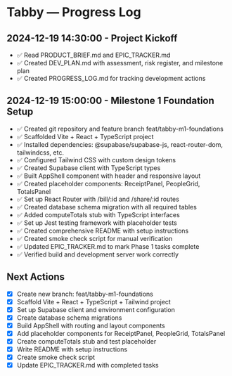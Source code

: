 # Tabby — Progress Log

## 2024-12-19 14:30:00 - Project Kickoff
- ✅ Read PRODUCT_BRIEF.md and EPIC_TRACKER.md
- ✅ Created DEV_PLAN.md with assessment, risk register, and milestone plan
- ✅ Created PROGRESS_LOG.md for tracking development actions

## 2024-12-19 15:00:00 - Milestone 1 Foundation Setup
- ✅ Created git repository and feature branch feat/tabby-m1-foundations
- ✅ Scaffolded Vite + React + TypeScript project
- ✅ Installed dependencies: @supabase/supabase-js, react-router-dom, tailwindcss, etc.
- ✅ Configured Tailwind CSS with custom design tokens
- ✅ Created Supabase client with TypeScript types
- ✅ Built AppShell component with header and responsive layout
- ✅ Created placeholder components: ReceiptPanel, PeopleGrid, TotalsPanel
- ✅ Set up React Router with /bill/:id and /share/:id routes
- ✅ Created database schema migration with all required tables
- ✅ Added computeTotals stub with TypeScript interfaces
- ✅ Set up Jest testing framework with placeholder tests
- ✅ Created comprehensive README with setup instructions
- ✅ Created smoke check script for manual verification
- ✅ Updated EPIC_TRACKER.md to mark Phase 1 tasks complete
- ✅ Verified build and development server work correctly

## Next Actions
- [x] Create new branch: feat/tabby-m1-foundations
- [x] Scaffold Vite + React + TypeScript + Tailwind project
- [x] Set up Supabase client and environment configuration
- [x] Create database schema migrations
- [x] Build AppShell with routing and layout components
- [x] Add placeholder components for ReceiptPanel, PeopleGrid, TotalsPanel
- [x] Create computeTotals stub and test placeholder
- [x] Write README with setup instructions
- [x] Create smoke check script
- [x] Update EPIC_TRACKER.md with completed tasks
